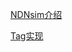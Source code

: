 [NDNsim介绍](http://blog.csdn.net/gongxifacai_believe/article/details/53074274)

[Tag实现](http://blog.csdn.net/aladeen/article/details/53009975)
